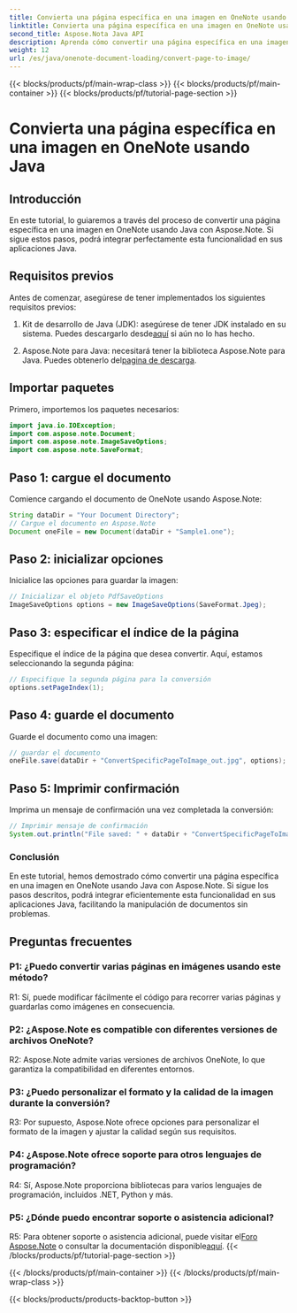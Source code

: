 ```yaml
---
title: Convierta una página específica en una imagen en OneNote usando Java
linktitle: Convierta una página específica en una imagen en OneNote usando Java
second_title: Aspose.Nota Java API
description: Aprenda cómo convertir una página específica en una imagen en OneNote usando Java con Aspose.Note. Siga nuestra guía paso a paso para una integración perfecta.
weight: 12
url: /es/java/onenote-document-loading/convert-page-to-image/
---
```


{{< blocks/products/pf/main-wrap-class >}}
{{< blocks/products/pf/main-container >}}
{{< blocks/products/pf/tutorial-page-section >}}

# Convierta una página específica en una imagen en OneNote usando Java

## Introducción

En este tutorial, lo guiaremos a través del proceso de convertir una página específica en una imagen en OneNote usando Java con Aspose.Note. Si sigue estos pasos, podrá integrar perfectamente esta funcionalidad en sus aplicaciones Java.

## Requisitos previos

Antes de comenzar, asegúrese de tener implementados los siguientes requisitos previos:

1.  Kit de desarrollo de Java (JDK): asegúrese de tener JDK instalado en su sistema. Puedes descargarlo desde[aquí](https://www.oracle.com/java/technologies/javase-jdk11-downloads.html) si aún no lo has hecho.

2.  Aspose.Note para Java: necesitará tener la biblioteca Aspose.Note para Java. Puedes obtenerlo del[pagina de descarga](https://releases.aspose.com/note/java/).

## Importar paquetes

Primero, importemos los paquetes necesarios:

```java
import java.io.IOException;
import com.aspose.note.Document;
import com.aspose.note.ImageSaveOptions;
import com.aspose.note.SaveFormat;
```

## Paso 1: cargue el documento

Comience cargando el documento de OneNote usando Aspose.Note:

```java
String dataDir = "Your Document Directory";
// Cargue el documento en Aspose.Note
Document oneFile = new Document(dataDir + "Sample1.one");
```

## Paso 2: inicializar opciones

Inicialice las opciones para guardar la imagen:

```java
// Inicializar el objeto PdfSaveOptions
ImageSaveOptions options = new ImageSaveOptions(SaveFormat.Jpeg);
```

## Paso 3: especificar el índice de la página

Especifique el índice de la página que desea convertir. Aquí, estamos seleccionando la segunda página:

```java
// Especifique la segunda página para la conversión
options.setPageIndex(1);
```

## Paso 4: guarde el documento

Guarde el documento como una imagen:

```java
// guardar el documento
oneFile.save(dataDir + "ConvertSpecificPageToImage_out.jpg", options);
```

## Paso 5: Imprimir confirmación

Imprima un mensaje de confirmación una vez completada la conversión:

```java
// Imprimir mensaje de confirmación
System.out.println("File saved: " + dataDir + "ConvertSpecificPageToImage_out.jpg");
```

### Conclusión

En este tutorial, hemos demostrado cómo convertir una página específica en una imagen en OneNote usando Java con Aspose.Note. Si sigue los pasos descritos, podrá integrar eficientemente esta funcionalidad en sus aplicaciones Java, facilitando la manipulación de documentos sin problemas.

## Preguntas frecuentes

### P1: ¿Puedo convertir varias páginas en imágenes usando este método?

R1: Sí, puede modificar fácilmente el código para recorrer varias páginas y guardarlas como imágenes en consecuencia.

### P2: ¿Aspose.Note es compatible con diferentes versiones de archivos OneNote?

R2: Aspose.Note admite varias versiones de archivos OneNote, lo que garantiza la compatibilidad en diferentes entornos.

### P3: ¿Puedo personalizar el formato y la calidad de la imagen durante la conversión?

R3: Por supuesto, Aspose.Note ofrece opciones para personalizar el formato de la imagen y ajustar la calidad según sus requisitos.

### P4: ¿Aspose.Note ofrece soporte para otros lenguajes de programación?

R4: Sí, Aspose.Note proporciona bibliotecas para varios lenguajes de programación, incluidos .NET, Python y más.

### P5: ¿Dónde puedo encontrar soporte o asistencia adicional?

 R5: Para obtener soporte o asistencia adicional, puede visitar el[Foro Aspose.Note](https://forum.aspose.com/c/note/28) o consultar la documentación disponible[aquí](https://reference.aspose.com/note/java/).
{{< /blocks/products/pf/tutorial-page-section >}}

{{< /blocks/products/pf/main-container >}}
{{< /blocks/products/pf/main-wrap-class >}}

{{< blocks/products/products-backtop-button >}}
